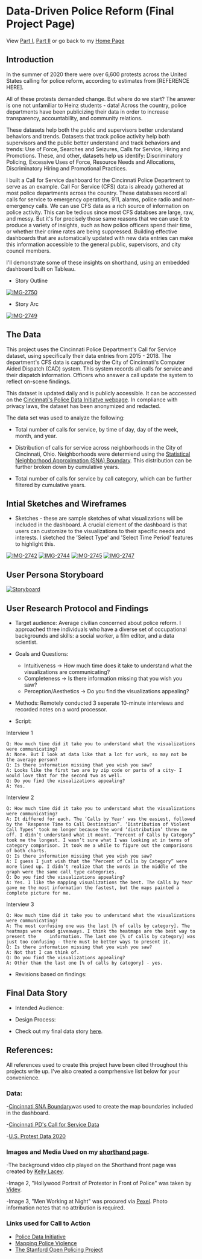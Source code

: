 # Data-Driven Police Reform (Final Project Page) 
View [Part I](final_project_RosanaGuernica.md), [Part II](final_project_2_RosanaGuernica.md) or go back to my [Home Page](README.md)                                                                                                   

## Introduction 

In the summer of 2020 there were over 6,600 protests across the United States calling for police reform, according to estimates from [REFERENCE HERE].


All of these protests demanded change. But where do we start? The answer is one not unfamiliar to Heinz students - data! Across the country, police departments have been publicizing their data in order to increase transparency, accountability, and community relations. 

These datasets help both the public and supervisors better understand behaviors and trends. Datasets that track police activity help both supervisors and the public better understand and track behaviors and trends: Use of Force, Searches and Seizures, Calls for Service, Hiring and Promotions. These, and other, datasets help us identify: Discriminatory Policing, Excessive Uses of Force, Resource Needs and Allocations, Discriminatory Hiring and Promotional Practices.

I built a Call for Service dashboard for the Cincinnati Police Department to serve as an example. Call For Service (CFS) data is already gathered at most police departments across the country. These databases record all calls for service to emergency operatiors, 911, alarms, police radio and non-emergency calls. We can use CFS data as a rich source of information on police activity. This can be tedious since most CFS databses are large, raw, and messy. But it's for precisely those same reasons that we can use it to produce a variety of insights, such as how police officers spend their time, or whether their crime rates are being suppressed. Building effective dashboards that are automatically updated with new data entries can make this information accessible to the general public, supervisors, and city council members. 

I'll demonstrate some of these insights on shorthand, using an embedded dashboard built on Tableau.

- Story Outline

<a href="https://ibb.co/259vKf5"><img src="https://i.ibb.co/CWcb0TW/IMG-2750.jpg" alt="IMG-2750" border="0"></a>

- Story Arc

<a href="https://ibb.co/3CCQw6b"><img src="https://i.ibb.co/rwwNg8h/IMG-2749.jpg" alt="IMG-2749" border="0"></a>



## The Data 

This project uses the Cincinnati Police Department's Call for Service dataset, using specifically their data entries from 2015 - 2018. The department's CFS data is captured by the City of Cincinnati's Computer Aided Dispatch (CAD) system. This system records all calls for service and their dispatch information. Officers who answer a call update the system to reflect on-scene findings. 

This dataset is updated daily and is publicly accessible. It can be acccessed on the [Cincinnati's Police Data Initiatve webpage](https://data.cincinnati-oh.gov/Safety/PDI-Police-Data-Initiative-Police-Calls-for-Servic/gexm-h6bt). In compliance with privacy laws, the dataset has been anonymized and redacted. 


The data set was used to analyze the following: 

- Total number of calls for service, by time of day, day of the week, month, and year. 

- Distribution of calls for service across neighborhoods in the City of Cincinnati, Ohio. Neighborhoods were determiend using the [Statistical Neighborhood Approximation (SNA) Boundary](https://data-cagisportal.opendata.arcgis.com/datasets/572561553c9e4d618d2d7939c5261d46_0). This distribution can be further broken down by cumulative years. 

- Total number of calls for service by call category, which can be further filtered by cumulative years. 


## Intial Sketches and Wireframes


- Sketches - these are sample sketches of what visualizations will be included in the dashboard. A crucial element of the dashboard is that users can customize to the visualizations to their specific needs and interests. I sketched the 'Select Type' and 'Select Time Period' features to highlight this. 

<a href="https://ibb.co/DPFQ6xB"><img src="https://i.ibb.co/WNXfdbr/IMG-2742.jpg" alt="IMG-2742" border="0"></a>
<a href="https://ibb.co/MZ5BjZM"><img src="https://i.ibb.co/VJpwhJ2/IMG-2744.jpg" alt="IMG-2744" border="0"></a>
<a href="https://ibb.co/0J0WY2c"><img src="https://i.ibb.co/yszMgPX/IMG-2745.jpg" alt="IMG-2745" border="0"></a>
<a href="https://ibb.co/SQLNpLg"><img src="https://i.ibb.co/1sSZxSN/IMG-2747.jpg" alt="IMG-2747" border="0"></a>

## User Persona Storyboard

<a href="https://ibb.co/5sP5qYb"><img src="https://i.ibb.co/h2SKpX3/Storyboard.jpg" alt="Storyboard" border="0"></a>

## User Research Protocol and Findings
- Target audience: Average civilian concerned about police reform. I approached three individuals who have a diverse set of occupational backgrounds and skills: a social worker, a film editor, and a data scientist. 

- Goals and Questions: 
    - Intuitiveness -> How much time does it take to understand what the visualizations are communicating?
    - Completeness -> Is there information missing that you wish you saw?
    - Perception/Aesthetics -> Do you find the visualizations appealing?
    
- Methods: Remotely conducted 3 seperate 10-minute interviews and recorded notes on a word processor. 
- Script:

Interview 1 
  
  	Q: How much time did it take you to understand what the visualizations were communicating?
	A: None. But I look at data like that a lot for work, so may not be the average person?
	Q: Is there information missing that you wish you saw?
	A: Looks like the first two are by zip code or parts of a city- I would love that for the second two as well.
	Q: Do you find the visualizations appealing?
  	A: Yes. 
  
Interview 2 

	Q: How much time did it take you to understand what the visualizations were communicating?
	A: It differed for each. The ‘Calls by Year’ was the easiest, followed by the ‘Response Time to Call Destination”. ‘Distribution of Violent Call Types’ took me longer because the word ‘distribution’ threw me off. I didn’t understand what it meant. “Percent of Calls by Category” took me the longest. I wasn’t sure what I was looking at in terms of category comparison. It took me a while to figure out the comparisons of both charts. 
	Q: Is there information missing that you wish you saw?
	A: I guess I just wish that the “Percent of Calls by Category” were more lined up. I didn’t realize that the words in the middle of the graph were the same call type categories. 
	Q: Do you find the visualizations appealing?
	A: Yes. I like the mapping visualizations the best. The Calls by Year gave me the most information the fastest, but the maps painted a complete picture for me. 

Interview 3

	Q: How much time did it take you to understand what the visualizations were communicating?
	A: The most confusing one was the last [% of calls by category]. The heatmaps were dead giveaways. I think the heatmaps are the best way to present the 	information. The last one [% of calls by category] was just too confusing - there must be better ways to present it. 
	Q: Is there information missing that you wish you saw?
	A: Not that I can think of. 
	Q: Do you find the visualizations appealing?
	A: Other than the last one [% of calls by category] - yes. 

- Revisions based on findings: 


## Final Data Story

- Intended Audience: 


- Design Process: 



- Check out my final data story [here](https://carnegiemellon.shorthandstories.com/data-driven-police-reform/index.html). 

## References: 

All references used to create this project have been cited throughout this projects write up. I've also created a comprhensive list below for your convenience. 

### Data: 

-[Cincinnati SNA Boundary](https://data-cagisportal.opendata.arcgis.com/datasets/572561553c9e4d618d2d7939c5261d46_0)was used to create the map boundaries included in the dashboard. 

-[Cincinnati PD's Call for Service Data](https://data.cincinnati-oh.gov/Safety/PDI-Police-Data-Initiative-Police-Calls-for-Servic/gexm-h6bt) 

-[U.S. Protest Data 2020](https://sites.google.com/view/crowdcountingconsortium/view-download-the-data?authuser=0) 

### Images and Media Used on my [shorthand page](https://carnegiemellon.shorthandstories.com/data-driven-police-reform/index.html). 

-The background video clip played on the Shorthand front page was created by [Kelly Lacey](https://www.pexels.com/video/policemen-on-the-street-keeping-public-order-against-protesters-4623605/). 
	
-Image 2, "Hollywood Portrait of Protestor in Front of Police" was taken by [Videv](https://www.videvo.net/video/hollywood-portrait-of-protester-in-front-of-police/531468/).
	
-Image 3, "Men Working at Night" was procured via [Pexel](https://www.pexels.com/photo/men-working-at-night-256219/). Photo information notes that no attribution is required. 
	
### Links used for Call to Action 

- [Police Data Initiative](https://www.policedatainitiative.org/participating-agencies/)
- [Mapping Police Violence](https://mappingpoliceviolence.org/)
- [The Stanford Open Policing Project](https://openpolicing.stanford.edu/) 



